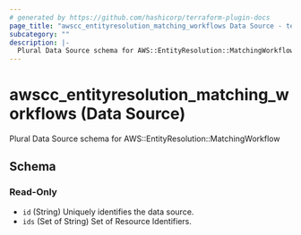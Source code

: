 ```yaml
---
# generated by https://github.com/hashicorp/terraform-plugin-docs
page_title: "awscc_entityresolution_matching_workflows Data Source - terraform-provider-awscc"
subcategory: ""
description: |-
  Plural Data Source schema for AWS::EntityResolution::MatchingWorkflow
---
```


# awscc_entityresolution_matching_workflows (Data Source)

Plural Data Source schema for AWS::EntityResolution::MatchingWorkflow



<!-- schema generated by tfplugindocs -->
## Schema

### Read-Only

- `id` (String) Uniquely identifies the data source.
- `ids` (Set of String) Set of Resource Identifiers.
